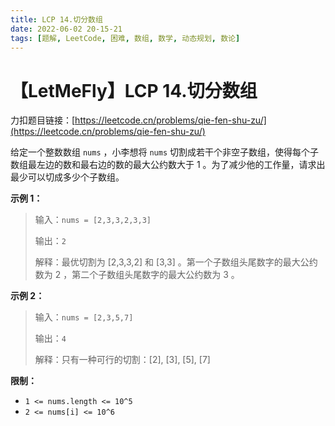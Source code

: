 ```yaml
---
title: LCP 14.切分数组
date: 2022-06-02 20-15-21
tags: [题解, LeetCode, 困难, 数组, 数学, 动态规划, 数论]
---
```


# 【LetMeFly】LCP 14.切分数组

力扣题目链接：[https://leetcode.cn/problems/qie-fen-shu-zu/](https://leetcode.cn/problems/qie-fen-shu-zu/)

<p>给定一个整数数组 <code>nums</code> ，小李想将 <code>nums</code> 切割成若干个非空子数组，使得每个子数组最左边的数和最右边的数的最大公约数大于 1 。为了减少他的工作量，请求出最少可以切成多少个子数组。</p>

<p><strong>示例 1：</strong></p>

<blockquote>
<p>输入：<code>nums = [2,3,3,2,3,3]</code></p>

<p>输出：<code>2</code></p>

<p>解释：最优切割为 [2,3,3,2] 和 [3,3] 。第一个子数组头尾数字的最大公约数为 2 ，第二个子数组头尾数字的最大公约数为 3 。</p>
</blockquote>

<p><strong>示例 2：</strong></p>

<blockquote>
<p>输入：<code>nums = [2,3,5,7]</code></p>

<p>输出：<code>4</code></p>

<p>解释：只有一种可行的切割：[2], [3], [5], [7]</p>
</blockquote>

<p><strong>限制：</strong></p>

<ul>
	<li><code>1 &lt;= nums.length &lt;= 10^5</code></li>
	<li><code>2 &lt;= nums[i] &lt;= 10^6</code></li>
</ul>


    